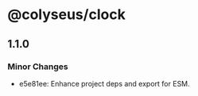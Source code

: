# @colyseus/clock

## 1.1.0

### Minor Changes

- e5e81ee: Enhance project deps and export for ESM.
